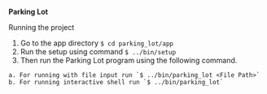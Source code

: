 **Parking Lot**

   Running the project

   1. Go to the app directory `$ cd parking_lot/app`
   2. Run the setup using command `$ ../bin/setup`
   3. Then run the Parking Lot program using the following command.
        
    a. For running with file input run `$ ../bin/parking_lot <File Path>`
    b. For running interactive shell run `$ ../bin/parking_lot`   
        
        
